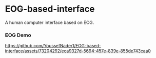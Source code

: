 # EOG-based-interface
A human computer interface based on EOG.


### EOG Demo
https://github.com/YoussefNader1/EOG-based-interface/assets/73204292/eca9327d-5694-457e-839e-855de743caa0


